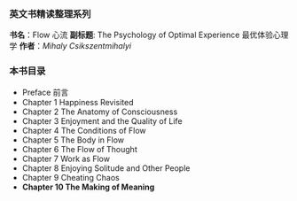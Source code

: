 ### 英文书精读整理系列
**书名**：Flow 心流 
**副标题**: The Psychology of Optimal Experience  最优体验心理学
**作者**：*Mihaly Csikszentmihalyi*

### 本书目录
*  Preface 前言
* Chapter 1 Happiness Revisited
* Chapter 2 The Anatomy of Consciousness 
* Chapter 3 Enjoyment and the Quality of Life
* Chapter 4 The Conditions of Flow
* Chapter 5 The Body in Flow
* Chapter 6 The Flow of Thought
* Chapter 7 Work as Flow 
* Chapter 8 Enjoying Solitude and Other People
* Chapter 9 Cheating Chaos
* **Chapter 10 The Making of Meaning** 
 

 

 
 

 

 

 

 